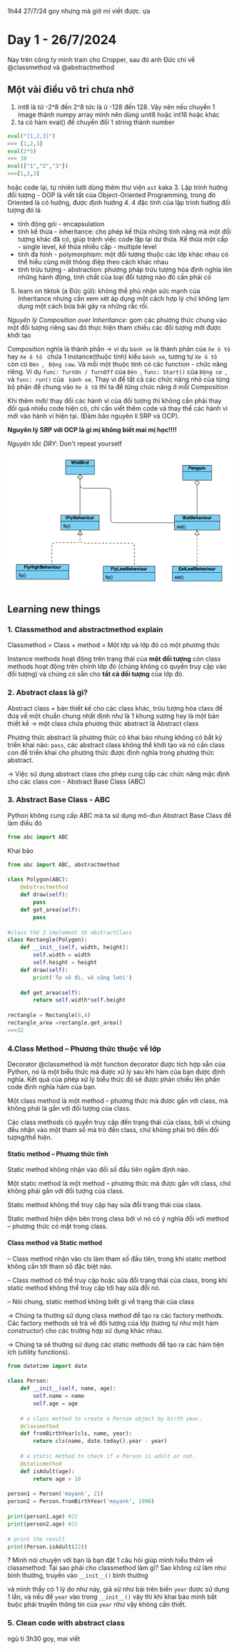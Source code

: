 1h44 27/7/24 goy nhưng mà giờ mí viết được. ựa

# Day 1 - 26/7/2024

Nay trên công ty mình train cho Cropper, sau đó anh Đức chỉ về @classmethod và @abstractmethod

## Một vài điều vô tri chưa nhớ

1. int8 là từ -2^8 đến 2^8 tức là ừ -128 đến 128. Vậy nên nếu chuyển 1 image thành numpy array mình nên dùng unit8 hoặc int16 hoặc khác
2. ta có hàm eval() để chuyển đổi 1 string thành number
```python
eval("[1,2,3]")
>>> [1,2,3]
eval(2*5)
>>> 10
eval(["1","2","3"])
>>>[1,2,3]
```
hoặc code lại, tự nhiên lười dùng thêm thư viện `ast` kaka
3. Lập trình hướng đối tượng - OOP là viết tắt của Object-Oriented Programming, trong đó Oriented là có hướng, được định hướng
4. 4 đặc tính của lập trình hướng đối tượng đó là 
- tính đóng gói - encapsulation
- tính kế thừa - inheritance: cho phép kế thừa những tính năng mà một đối tượng khác đã có, giúp tránh việc code lặp lại dư thừa. Kế thừa một cấp - single level, kế thừa nhiều cấp - multiple level
- tính đa hình - polymorphism: một đối tượng thuộc các lớp khác nhau có thể hiểu cùng một thông điệp theo cách khác nhau
- tính trừu tượng - abstraction: phương pháp trừu tượng hóa định nghĩa lên những hành động, tính chất của loại đối tượng nào đó cần phải có
5. learn on tiktok (a Đức gửi): không thể phủ nhận sức mạnh của Inheritance nhưng cần xem xét áp dụng một cách hợp lý chứ không lạm dụng một cách bừa bãi gây ra những rắc rối.

*Nguyên lý Composition over Inheritance*: gom các phương thức chung vào một đối tượng riêng sau đó thực hiện tham chiếu các đối tượng mới được khởi tạo

Composition nghĩa là thành phần -> ví dụ `bánh xe`  là thành phân của `Xe ô tô` hay `Xe ô tô ` chứa 1 instance(thuộc 
tính) kiểu `bánh xe`, tương tự `Xe ô tô ` còn có `Đèn `, ` Động cow`. Và mỗi một thuộc tính có các function - chức năng 
riêng. Ví dụ `func: TurnOn / TurnOff` của `Đèn `, `func: Start()` của `Động cơ `, và `func: run()` của ` bánh xe`. Thay
vì để tất cả các chức năng nhỏ của từng bộ phận để chung vào `Xe ô tô` thì ta để từng chức năng ở mỗi Composition

Khi thêm mới/ thay đổi các hành vi của đối tượng thì không cần phải thay đổi quá nhiều code hiện có, chỉ cần viết thêm 
code và thay thế các hành vi mới vào hành vi hiện tại. (Đảm bảo nguyên lí SRP và OCP).

**Nguyên lý SRP với OCP là gì mị không biết mai mị học!!!!**

*Nguyên tắc DRY*: Don't repeat yourself

![Composition](images/24072601.png)

## Learning new things
### 1. Classmethod and abstractmethod explain
Classmethod = Class + method = Một lớp và lớp đó có một phương thức

Instance methods hoạt động trên trạng thái của **một đối tượng** còn class methods hoạt động trên chính lớp đó (chúng 
không có quyền truy cập vào đối tượng) và chúng có sẵn cho **tất cả đối tượng** của lớp đó.

### 2. Abstract class là gì?
Abstract class = bản thiết kế cho các class khác, trừu tượng hóa class để đưa về một chuẩn chung nhất định như là 1 
khung xương hay là một bản thiết kế -> một class chứa phương thức abstract là Abstract class

Phương thức abstract là phương thức có khai báo nhưng không có bất kỳ triển khai nào: `pass`, các abstract class không 
thể khởi tạo và nó cần class con để triển khai cho phương thức được định nghĩa trong phương thức abstract.

-> Việc sử dụng abstract class cho phép cung cấp các chức năng mặc định cho các class con - Abstract Base Class (ABC)

### 3. Abstract Base Class - ABC
Python không cung cấp ABC mà ta sử dụng mô-đun Abstract Base Class để làm điều đó
```python
from abc import ABC
```
Khai báo
```python
from abc import ABC, abstractmethod

class Polygon(ABC):
    @abstractmethod
    def draw(self):
        pass
    def get_area(self):
        pass

#class thứ 2 implement từ abstractClass
class Rectangle(Polygon):
    def __init__(self, width, height):
        self.width = width
        self.height = height
    def draw(self):
        print('Tự vẽ đi, vẽ cũng lười')
    
    def get_area(self):
        return self.width*self.height

rectangle = Rectangle(8,4)
rectangle_area =rectangle.get_area()
>>>32
```
### 4.Class Method – Phương thức thuộc về lớp
Decorator @classmethod là một function decorator được tích hợp sẵn của Python, nó là một biểu thức mà được xử lý 
sau khi hàm của bạn được định nghĩa. Kết quả của phép xử lý biểu thức đó sẽ được phản chiếu lên phần code định nghĩa
hàm của bạn.

Một class method là một method – phương thức mà được gắn với class, mà không phải là gắn với đối tượng của class.

Các class methods có quyền truy cập đến trạng thái của class, bởi vì chúng đều nhận vào một tham số mà trỏ đến class, 
chứ không phải trỏ đến đối tượng/thể hiện.

#### Static method – Phương thức tĩnh
Static method không nhận vào đối số đầu tiên ngầm định nào.

Một static method là một method – phương thức mà được gắn với class, chứ không phải gắn với đối tượng của class.

Static method không thể truy cập hay sửa đổi trạng thái của class.

Static method hiện diện bên trong class bởi vì nó có ý nghĩa đối với method – phương thức có mặt trong class.

#### Class method và Static method
– Class method nhận vào cls làm tham số đầu tiên, trong khi static method không cần tới tham số đặc biệt nào.

– Class method có thể truy cập hoặc sửa đổi trạng thái của class, trong khi static method không thể truy cập tới hay sửa đổi nó.

– Nói chung, static method không biết gì về trạng thái của class

-> Chúng ta thường sử dụng class method để tạo ra các factory methods. Các factory methods sẽ trả về đối tượng của
lớp (tương tự như một hàm constructor) cho các trường hợp sử dụng khác nhau.

-> Chúng ta sẽ thường sử dụng các static methods để tạo ra các hàm tiện ích (utility functions).

```python
from datetime import date 
  
class Person: 
    def __init__(self, name, age): 
        self.name = name 
        self.age = age 
      
    # a class method to create a Person object by birth year. 
    @classmethod
    def fromBirthYear(cls, name, year): 
        return cls(name, date.today().year - year) 
      
    # a static method to check if a Person is adult or not. 
    @staticmethod
    def isAdult(age): 
        return age > 18
  
person1 = Person('mayank', 21) 
person2 = Person.fromBirthYear('mayank', 1996) 
  
print(person1.age) #21
print(person2.age) #21
  
# print the result 
print(Person.isAdult(22))
```
? Mình nói chuyện với bạn là bạn đặt 1 câu hỏi giúp mình hiểu thêm về classmethod: Tại sao phải cho classmethod làm gì?
Sao không cứ làm như bình thường, truyền vào `__init__()` bình thường

và mình thấy có 1 lý do như này, giả sử như bài trên biến `year` được sử dụng 1 lần, và nếu để `year` vào trong `__init__()`
vậy thì khi khai báo mình bắt buộc phải truyền thông tin của `year` như vậy không cần thiết.

### 5. Clean code with abstract class
ngủ tí 3h30 goy, mai viết
